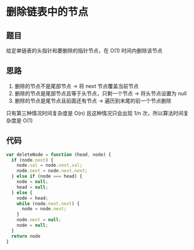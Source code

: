 # 删除链表中的节点

## 题目

给定单链表的头指针和要删除的指针节点，在 O(1) 时间内删除该节点

## 思路

1. 删除的节点不是尾部节点 -> 将 next 节点覆盖当前节点
2. 删除的节点是尾部节点且等于头节点，只剩一个节点 -> 将头节点设置为 null
3. 删除的节点是尾节点且前面还有节点 -> 遍历到末尾的前一个节点删除

只有第三种情况时间复杂度是 O(n) 且这种情况只会出现 1/n 次，所以算法时间复杂度是 O(1)

## 代码

```javascript
var deleteNode = function (head, node) {
  if (node.next) {
    node.val = node.next.val;
    node.next = node.next.next;
  } else if (node === head) {
    node = null;
    head = null;
  } else {
    node = head;
    while (node.next.next) {
      node = node.next;
    }
    node.next = null;
    node = null;
  }
  return node
}
```
